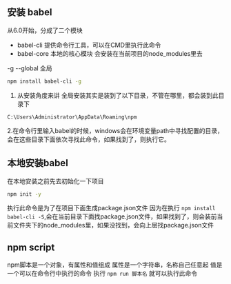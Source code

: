 ## 安装 babel
从6.0开始，分成了二个模块
- babel-cli 提供命令行工具，可以在CMD里执行此命令
- babel-core 本地的核心模块 会安装在当前项目的node_modules里去

-g --global 全局

```sh
npm install babel-cli -g
```
1. 从安装角度来讲
全局安装其实是装到了以下目录，不管在哪里，都会装到此目录下
```
C:\Users\Administrator\AppData\Roaming\npm
```
2.在命令行里输入babel的时候，windows会在环境变量path中寻找配置的目录，
会在这些目录下面依次寻找此命令，如果找到了，则执行它。

## 本地安装babel
在本地安装之前先去初始化一下项目
```sh
npm init -y
```
执行此命令是为了在项目下面生成package.json文件
因为在执行 `npm install babel-cli -S`,会在当前目录下面找package.json文件，如果找到了，则会装前当前文件夹下的node_modules里，如果没找到，会向上层找package.json文件


## npm script
npm脚本是一个对象，有属性和值组成
属性是一个字符串，名称自己任意起
值是一个可以在命令行中执行的命令
执行 `npm run 脚本名` 就可以执行此命令
